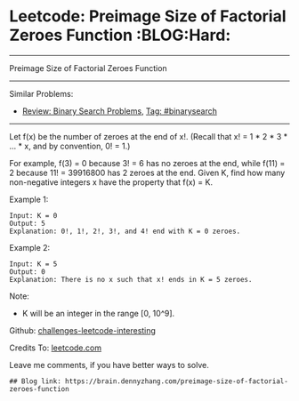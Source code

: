 # Leetcode: Preimage Size of Factorial Zeroes Function     :BLOG:Hard:


---

Preimage Size of Factorial Zeroes Function  

---

Similar Problems:  
-   [Review: Binary Search Problems](https://brain.dennyzhang.com/review-binarysearch), [Tag: #binarysearch](https://brain.dennyzhang.com/tag/binarysearch)

---

Let f(x) be the number of zeroes at the end of x!. (Recall that x! = 1 \* 2 \* 3 \* &#x2026; \* x, and by convention, 0! = 1.)  

For example, f(3) = 0 because 3! = 6 has no zeroes at the end, while f(11) = 2 because 11! = 39916800 has 2 zeroes at the end. Given K, find how many non-negative integers x have the property that f(x) = K.  

Example 1:  

    Input: K = 0
    Output: 5
    Explanation: 0!, 1!, 2!, 3!, and 4! end with K = 0 zeroes.

Example 2:  

    Input: K = 5
    Output: 0
    Explanation: There is no x such that x! ends in K = 5 zeroes.

Note:  

-   K will be an integer in the range [0, 10^9].

Github: [challenges-leetcode-interesting](https://github.com/DennyZhang/challenges-leetcode-interesting/tree/master/preimage-size-of-factorial-zeroes-function)  

Credits To: [leetcode.com](https://leetcode.com/problems/preimage-size-of-factorial-zeroes-function/description/)  

Leave me comments, if you have better ways to solve.  

    ## Blog link: https://brain.dennyzhang.com/preimage-size-of-factorial-zeroes-function